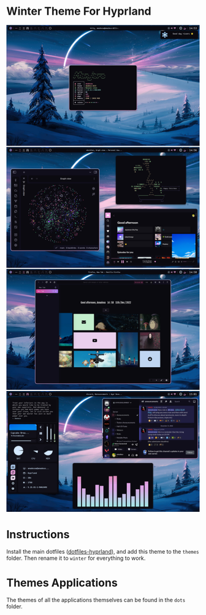 # Winter Theme For Hyprland
![](assets/image1.png)
![](assets/image_2.png)
![](assets/image3.png)
![](assets/image4.png)
# Instructions
Install the main dotfiles ([dotfiles-hyprland](https://github.com/AmadeusWM/dotfiles-hyprland)), and add this theme to the `themes` folder. Then rename it to `winter` for everything to work.
# Themes Applications
The themes of all the applications themselves can be found in the `dots` folder.
